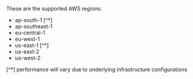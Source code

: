 These are the supported AWS regions:

- ap-south-1 [^*]
- ap-southeast-1
- eu-central-1
- eu-west-1
- us-east-1 [^*]
- us-east-2
- us-west-2

[^*] performance will vary due to underlying infrastructure configurations
